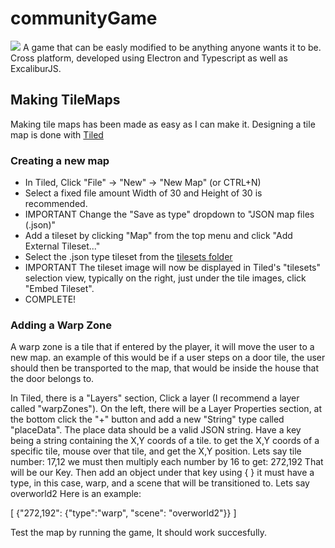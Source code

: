 # communityGame
![](https://github.com/kevin192291/communityGame/raw/master/documentation/gameDemoGif.gif)
A game that can be easly modified to be anything anyone wants it to be.
Cross platform, developed using Electron and Typescript as well as ExcaliburJS.

## Making TileMaps
Making tile maps has been made as easy as I can make it.
Designing a tile map is done with [Tiled](https://www.mapeditor.org/)

### Creating a new map
- In Tiled, Click "File" -> "New" -> "New Map" (or CTRL+N)
- Select a fixed file amount Width of 30 and Height of 30 is recommended.
- IMPORTANT Change the "Save as type" dropdown to "JSON map files (.json)"
- Add a tileset by clicking "Map" from the top menu and click "Add External Tileset..."
- Select the .json type tileset from the [tilesets folder](game/assets/tilesets/)
- IMPORTANT The tileset image will now be displayed in Tiled's "tilesets" selection view,
typically on the right, just under the tile images, click "Embed Tileset".
- COMPLETE!

### Adding a Warp Zone
A warp zone is a tile that if entered by the player, it will move the user to a new map.
an example of this would be if a user steps on a door tile, the user should then be transported
to the map, that would be inside the house that the door belongs to.

In Tiled, there is a "Layers" section, Click a layer (I recommend a layer called "warpZones").
On the left, there will be a Layer Properties section, at the bottom click the "+" button and add
a new "String" type called "placeData".
The place data should be a valid JSON string.
Have a key being a string containing the X,Y coords of a tile.
to get the X,Y coords of a specific tile, mouse over that tile, and get the X,Y position. Lets say
tile number: 17,12 we must then multiply each number by 16 to get: 272,192 That will be our Key.
Then add an object under that key using { }
it must have a type, in this case, warp, and a scene that will be transitioned to. Lets say overworld2
Here is an example:

[
{"272,192": {"type":"warp", "scene": "overworld2"}}
]

Test the map by running the game, It should work succesfully.
